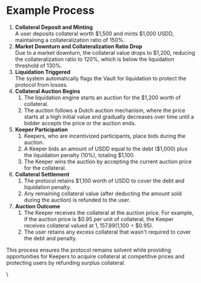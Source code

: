 # Example Process

1. **Collateral Deposit and Minting**\
   A user deposits collateral worth $1,500 and mints $1,000 USDD, maintaining a collateralization ratio of 150%.
2. **Market Downturn and Collateralization Ratio Drop**\
   Due to a market downturn, the collateral value drops to $1,200, reducing the collateralization ratio to 120%, which is below the liquidation threshold of 130%.
3. **Liquidation Triggered**\
   The system automatically flags the Vault for liquidation to protect the protocol from losses.
4. **Collateral Auction Begins**
   1. The liquidation engine starts an auction for the $1,200 worth of collateral.
   2. The auction follows a Dutch auction mechanism, where the price starts at a high initial value and gradually decreases over time until a bidder accepts the price or the auction ends.
5. **Keeper Participation**
   1. Keepers, who are incentivized participants, place bids during the auction.
   2. A Keeper bids an amount of USDD equal to the debt ($1,000) plus the liquidation penalty (10%), totaling $1,100.
   3. The Keeper wins the auction by accepting the current auction price for the collateral.
6. **Collateral Settlement**
   1. The protocol retains $1,100 worth of USDD to cover the debt and liquidation penalty.
   2. Any remaining collateral value (after deducting the amount sold during the auction) is refunded to the user.
7. **Auction Outcome**
   1. The Keeper receives the collateral at the auction price. For example, if the auction price is $0.95 per unit of collateral, the Keeper receives collateral valued at $1,157.89 ($1,100 ÷ $0.95).
   2. The user retains any excess collateral that wasn't required to cover the debt and penalty.

This process ensures the protocol remains solvent while providing opportunities for Keepers to acquire collateral at competitive prices and protecting users by refunding surplus collateral.

\
